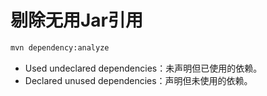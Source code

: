 # 剔除无用Jar引用

```bash
mvn dependency:analyze
```

* Used undeclared dependencies：未声明但已使用的依赖。
* Declared unused dependencies：声明但未使用的依赖。